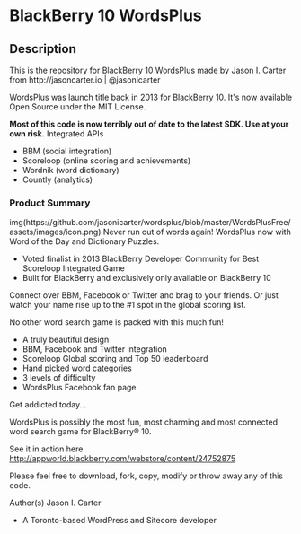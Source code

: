<h1>BlackBerry 10 WordsPlus</h1>

<h2>Description</h2>
This is the repository for BlackBerry 10 WordsPlus made by Jason I. Carter
from http://jasoncarter.io | @jasonicarter

WordsPlus was launch title back in 2013 for BlackBerry 10. 
It's now available Open Source under the MIT License.

**Most of this code is now terribly out of date to the latest SDK. Use at your own risk.**
Integrated APIs
- BBM (social integration)
- Scoreloop (online scoring and achievements)
- Wordnik (word dictionary)
- Countly (analytics)


<h3>Product Summary</h3>
img(https://github.com/jasonicarter/wordsplus/blob/master/WordsPlusFree/assets/images/icon.png)
Never run out of words again!
WordsPlus now with Word of the Day and Dictionary Puzzles. 

- Voted finalist in 2013 BlackBerry Developer Community for Best Scoreloop Integrated Game
- Built for BlackBerry and exclusively only available on BlackBerry 10

Connect over BBM, Facebook or Twitter and brag to your friends. Or just watch your name rise up to the #1 spot in the global scoring list.

No other word search game is packed with this much fun!
- A truly beautiful design
- BBM, Facebook and Twitter integration
- Scoreloop Global scoring and Top 50 leaderboard
- Hand picked word categories
- 3 levels of difficulty
- WordsPlus Facebook fan page

Get addicted today...

WordsPlus is possibly the most fun, most charming and most connected word search game for BlackBerry® 10.

See it in action here.
http://appworld.blackberry.com/webstore/content/24752875



Please feel free to download, fork, copy, modify or throw away any of this code.

Author(s)
Jason I. Carter
- A Toronto-based WordPress and Sitecore developer
   
